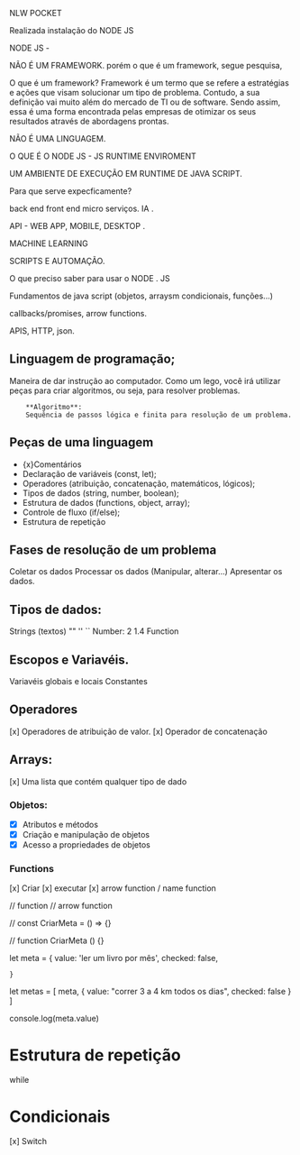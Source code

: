 NLW POCKET

Realizada instalação do NODE JS 



NODE JS -

NÃO É UM FRAMEWORK. porém o que é um framework, segue pesquisa, 

O que é um framework? Framework é um termo que se refere a estratégias e ações que visam solucionar um tipo de problema. Contudo, a sua definição vai muito além do mercado de TI ou de software. Sendo assim, essa é uma forma encontrada pelas empresas de otimizar os seus resultados através de abordagens prontas.


NÃO É UMA LINGUAGEM. 


O QUE É O NODE JS - JS RUNTIME ENVIROMENT 

UM AMBIENTE DE EXECUÇÃO EM RUNTIME DE JAVA SCRIPT. 


Para que serve expecficamente? 

back end 
front end 
micro serviços. 
IA . 

API - WEB APP, MOBILE, DESKTOP . 

MACHINE LEARNING 

SCRIPTS E AUTOMAÇÃO. 


O que preciso saber para usar o NODE . JS 

Fundamentos de java script (objetos, arraysm condicionais, funções...)

callbacks/promises, arrow functions. 
 
 APIS, HTTP, json. 

 ## Linguagem de programação;

 Maneira de dar instrução ao computador.
 Como um lego, você irá utilizar peças para criar algoritmos, ou seja, para resolver problemas. 

        **Algoritmo**:
        Sequência de passos lógica e finita para resolução de um problema. 


## Peças de uma linguagem

- {x}Comentários 
- Declaração de variáveis  (const, let);
- Operadores (atribuição, concatenação, matemáticos, lógicos);
- Tipos de dados (string, number, boolean);
- Estrutura de dados (functions, object, array);
- Controle de fluxo (if/else);
- Estrutura de repetição



## Fases de resolução de um problema 

Coletar os dados 
Processar os dados (Manipular, alterar...)
Apresentar os dados. 


## Tipos de dados: 

Strings (textos) "" '' ``
Number: 2 1.4
Function 



## Escopos e Variavéis. 

Variavéis globais e locais
Constantes

## Operadores 

[x] Operadores de atribuição de valor. 
[x] Operador de concatenação
## Arrays: 

[x] Uma lista que contém qualquer tipo de dado 

### Objetos: 

- [x]  Atributos e métodos 
- [x]  Criação e manipulação de objetos 
- [x]  Acesso a propriedades de objetos 

### Functions

[x] Criar 
[x] executar
[x] arrow function / name  function






// function // arrow function

// const CriarMeta = () => {}

// function CriarMeta () {}




let meta = {
    value: 'ler um livro por mês',
    checked: false,
    
    }


let metas = [
    meta, 
    {
        value: "correr 3 a 4 km todos os dias",
        checked: false 
    }
]

console.log(meta.value)



# Estrutura de repetição 

while 

# Condicionais 

[x] Switch 